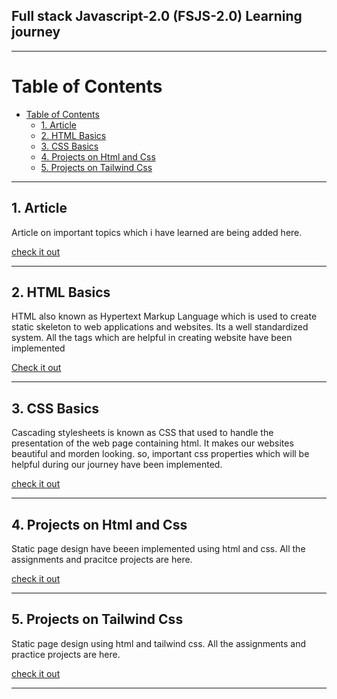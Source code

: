 ## Full stack Javascript-2.0 (FSJS-2.0) Learning journey

<hr/>

# Table of Contents
- [Table of Contents](#table-of-contents)
  - [1. Article](#1-article)
  - [2. HTML Basics](#2-html-basics)
  - [3. CSS Basics](#3-css-basics)
  - [4. Projects on Html and Css](#4-projects-on-html-and-css)
  - [5. Projects on Tailwind Css](#5-projects-on-tailwind-css)

<hr/>

## 1. Article<a name="article"></a>

Article on important topics which i have learned are being added here.

[check it out](1.%20Article/readme.md)

<hr/>

## 2. HTML Basics<a name="html"></a>

HTML also known as Hypertext Markup Language which is used to create static skeleton  to web applications and websites. Its a well standardized system. All the tags which are helpful in creating website have been implemented

[Check it out](2.%20Html%20Basics/)

<hr/>

## 3. CSS Basics<a name="css"></a>

Cascading stylesheets is known as CSS that used to handle the presentation of the web page containing html. It makes our websites beautiful and morden looking. so, important css properties which will be helpful during our journey have been implemented. 

[check it out](3.%20CSS%20Basics/)

<hr/>

## 4. Projects on Html and Css

Static page design have beeen implemented using html and css. All the assignments and pracitce projects are here.

[check it out](4.%20Project%20on%20Html%20and%20Css/)

<hr/>

## 5. Projects on Tailwind Css

Static page design using html and tailwind css. All the assignments and practice projects are here.

[check it out](5.%20Project%20on%20Tailwind/)

<hr/>


